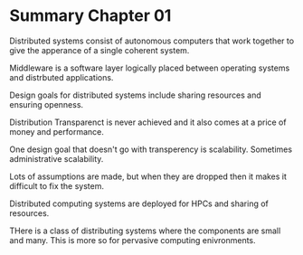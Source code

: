# Summary Chapter 01

Distributed systems consist of autonomous computers that work together to give the apperance of a single coherent system. 

Middleware is a software layer logically placed between operating systems and distrbuted applications. 

Design goals for distributed systems include sharing resources and ensuring openness. 

Distribution Transparenct is never achieved and it also comes at a price of money and performance. 

One design goal that doesn't go with transperency is scalability. Sometimes administrative scalability. 

Lots of assumptions are made, but when they are dropped then it makes it difficult to fix the system. 

Distributed computing systems are deployed for HPCs and sharing of resources. 

THere is a class of distributing systems where the components are small and many. This is more so for pervasive computing enivronments. 


